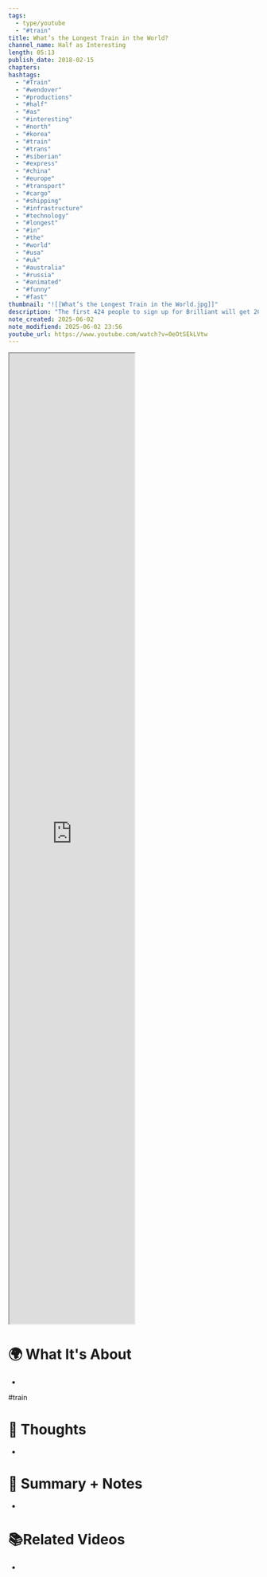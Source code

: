 ```yaml
---
tags:
  - type/youtube
  - "#train"
title: What’s the Longest Train in the World?
channel_name: Half as Interesting
length: 05:13
publish_date: 2018-02-15
chapters: 
hashtags:
  - "#Train"
  - "#wendover"
  - "#productions"
  - "#half"
  - "#as"
  - "#interesting"
  - "#north"
  - "#korea"
  - "#train"
  - "#trans"
  - "#siberian"
  - "#express"
  - "#china"
  - "#europe"
  - "#transport"
  - "#cargo"
  - "#shipping"
  - "#infrastructure"
  - "#technology"
  - "#longest"
  - "#in"
  - "#the"
  - "#world"
  - "#usa"
  - "#uk"
  - "#australia"
  - "#russia"
  - "#animated"
  - "#funny"
  - "#fast"
thumbnail: "![[What’s the Longest Train in the World.jpg]]"
description: "The first 424 people to sign up for Brilliant will get 20% off their premium subscription: http://www.brilliant.org/HAI/ Get a Half as Interesting t-shirt: http://bit.ly/2xjHuw4 Suggest a video and get a free t-shirt if we use it: http://halfasinteresting.com/suggest Follow Half as Interesting on Twitter: http://twitter.com/halfinteresting Discuss this video on Reddit: http://www.Reddit.com/r/halfasinteres... Check out my podcast with Brian from Real Engineering: http://apple.co/2ydYZOd (iTunes link) http://bit.ly/2gyeFle (YouTube link) Check out my other channel: http://youtube.com/wendoverproductions"
note_created: 2025-06-02
note_modifiend: 2025-06-02 23:56
youtube_url: https://www.youtube.com/watch?v=0eOtSEkLVtw
---
```



<iframe title="What’s the Longest Train in the World?" src="https://www.youtube.com/embed/0eOtSEkLVtw?feature=oembed" height="113" width="200" style="aspect-ratio: 1.76991 / 1; width: 50%; height: 50%;" allowfullscreen="" allow="fullscreen"></iframe>


# 🌍 What It's About
- 

#train 
# 🧠 Thoughts
- 

# 📒 Summary + Notes
-

# 📚Related Videos
-  
